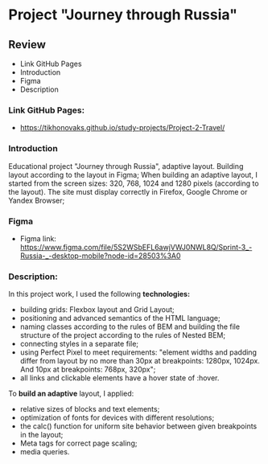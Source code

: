 # Project "Journey through Russia"

## Review
* Link GitHub Pages
* Introduction
* Figma
* Description

### Link GitHub Pages:
* https://tikhonovaks.github.io/study-projects/Project-2-Travel/

### Introduction
Educational project "Journey through Russia", adaptive layout.
Building layout according to the layout in Figma;
When building an adaptive layout, I started from the screen sizes: 320, 768, 1024 and 1280 pixels (according to the layout).
The site must display correctly in Firefox, Google Chrome or Yandex Browser;

### Figma
* Figma link: https://www.figma.com/file/5S2WSbEFL6awjVWJ0NWL8Q/Sprint-3_-Russia-_-desktop-mobile?node-id=28503%3A0

### Description:
In this project work, I used the following **technologies:**
* building grids: Flexbox layout and Grid Layout;
* positioning and advanced semantics of the HTML language;
* naming classes according to the rules of BEM and building the file structure of the project according to the rules of Nested BEM;
* connecting styles in a separate file;
* using Perfect Pixel to meet requirements: "element widths and padding differ from layout by no more than 30px at breakpoints: 1280px, 1024px. And 10px at breakpoints: 768px, 320px";
* all links and clickable elements have a hover state of :hover.

To **build an adaptive** layout, I applied:
* relative sizes of blocks and text elements;
* optimization of fonts for devices with different resolutions;
* the calc() function for uniform site behavior between given breakpoints in the layout;
* Meta tags for correct page scaling;
* media queries.
